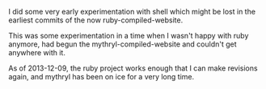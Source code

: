 I did some very early experimentation with shell which might be lost in the earliest commits of the now ruby-compiled-website.

This was some experimentation in a time when I wasn't happy with ruby anymore, had begun the mythryl-compiled-website and couldn't get anywhere with it.

As of 2013-12-09, the ruby project works enough that I can make revisions again, and mythryl has been on ice for a very long time.

